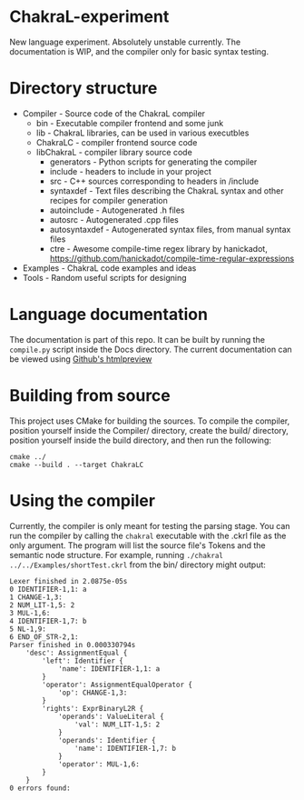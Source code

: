 # ChakraL-experiment
New language experiment. Absolutely unstable currently. The documentation is WIP, and the compiler only for basic syntax testing.

# Directory structure

* Compiler - Source code of the ChakraL compiler
    * bin - Executable compiler frontend and some junk
    * lib - ChakraL libraries, can be used in various executbles 
    * ChakraLC - compiler frontend source code
    * libChakraL - compiler library source code
        * generators - Python scripts for generating the compiler
        * include - headers to include in your project
        * src - C++ sources corresponding to headers in /include
        * syntaxdef - Text files describing the ChakraL syntax and other recipes for compiler generation
        * autoinclude - Autogenerated .h files
        * autosrc - Autogenerated .cpp files
        * autosyntaxdef - Autogenerated syntax files, from manual syntax files
        * ctre - Awesome compile-time regex library by hanickadot, https://github.com/hanickadot/compile-time-regular-expressions
* Examples - ChakraL code examples and ideas
* Tools - Random useful scripts for designing

# Language documentation
The documentation is part of this repo. It can be built by running the `compile.py` script inside the Docs directory. The current documentation can be viewed using [Github's htmlpreview](https://htmlpreview.github.io/?https://github.com/LMauricius/ChakraL-experiment/blob/main/Docs/html/introduction.html)

# Building from source
This project uses CMake for building the sources. To compile the compiler, position yourself inside the Compiler/ directory, create the build/ directory, position yourself inside the build directory, and then run the following:
```
cmake ../
cmake --build . --target ChakraLC
```

# Using the compiler
Currently, the compiler is only meant for testing the parsing stage. You can run the compiler by calling the `chakral` executable with the .ckrl file as the only argument. The program will list the source file's Tokens and the semantic node structure. For example, running `./chakral ../../Examples/shortTest.ckrl` from the bin/ directory might output:
```
Lexer finished in 2.0875e-05s
0 IDENTIFIER-1,1: a
1 CHANGE-1,3: 
2 NUM_LIT-1,5: 2
3 MUL-1,6: 
4 IDENTIFIER-1,7: b
5 NL-1,9: 
6 END_OF_STR-2,1: 
Parser finished in 0.000330794s
    'desc': AssignmentEqual {
        'left': Identifier {
            'name': IDENTIFIER-1,1: a
        }
        'operator': AssignmentEqualOperator {
            'op': CHANGE-1,3: 
        }
        'rights': ExprBinaryL2R {
            'operands': ValueLiteral {
                'val': NUM_LIT-1,5: 2
            }
            'operands': Identifier {
                'name': IDENTIFIER-1,7: b
            }
            'operator': MUL-1,6: 
        }
    }
0 errors found:
```